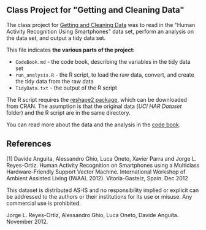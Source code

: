## Class Project for "Getting and Cleaning Data"  

The class project for [Getting and Cleaning Data](https://www.coursera.org/course/getdata) was to read in the 
"Human Activity Recognition Using Smartphones" data set,
perform an analysis on the data set, and output a tidy data set.

This file indicates **the various parts of the project:**

* `CodeBook.md` - the code book, describing the variables in the tidy data set
* `run_analysis.R` - the R script, to load the raw data, convert, and 
create the tidy data from the raw data
* `TidyData.txt` - the output of the R script

The R script requires the [reshape2 package](http://cran.r-project.org/web/packages/reshape2/index.html), 
which can be downloaded from CRAN. The asumption is that the original data (*UCI HAR Dataset* folder) 
and the R script are in the same directory.

You can read more about the data and the analysis in the [code book](CodeBook.md).

References
----------

[1] Davide Anguita, Alessandro Ghio, Luca Oneto, Xavier Parra and Jorge L. Reyes-Ortiz. 
Human Activity Recognition on Smartphones using a Multiclass Hardware-Friendly Support Vector Machine. 
International Workshop of Ambient Assisted Living (IWAAL 2012). Vitoria-Gasteiz, Spain. Dec 2012

This dataset is distributed AS-IS and no responsibility implied or explicit can be addressed to the authors or their 
institutions for its use or misuse. Any commercial use is prohibited.

Jorge L. Reyes-Ortiz, Alessandro Ghio, Luca Oneto, Davide Anguita. November 2012.



